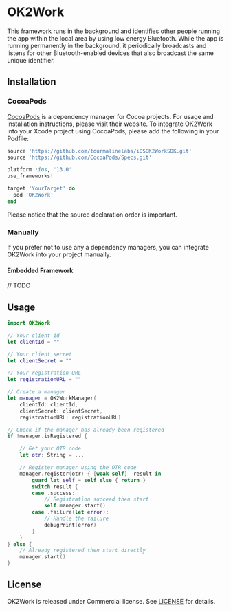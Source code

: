 # OK2Work

This framework runs in the background and identifies other people running the app within the local area by using low energy Bluetooth. While the app is running permanently in the background, it periodically broadcasts and listens for other Bluetooth-enabled devices that also broadcast the same unique identifier.

## Installation

### CocoaPods

[CocoaPods](https://cocoapods.org/) is a dependency manager for Cocoa projects. For usage and installation instructions, please visit their website. To integrate OK2Work into your Xcode project using CocoaPods, please add the following in your Podfile:

```ruby
source 'https://github.com/tourmalinelabs/iOSOK2WorkSDK.git'
source 'https://github.com/CocoaPods/Specs.git'

platform :ios, '13.0'
use_frameworks!

target 'YourTarget' do
  pod 'OK2Work'
end
```

Please notice that the source declaration order is important.

### Manually

If you prefer not to use any a dependency managers, you can integrate OK2Work into your project manually.

#### Embedded Framework
// TODO


## Usage

```swift
import OK2Work

// Your client id
let clientId = ""

// Your client secret
let clientSecret = ""

// Your registration URL
let registrationURL = ""

// Create a manager
let manager = OK2WorkManager(
    clientId: clientId,
    clientSecret: clientSecret,
    registrationURL: registrationURL)

// Check if the manager has already been registered
if !manager.isRegistered {

    // Get your OTR code
    let otr: String = ...

    // Register manager using the OTR code
    manager.register(otr) { [weak self]  result in
        guard let self = self else { return }
        switch result {
        case .success:
            // Registration succeed then start
            self.manager.start()
        case .failure(let error):
            // Handle the failure
            debugPrint(error)
        }
    }
} else {
    // Already registered then start directly
    manager.start()
}

```

## License

OK2Work is released under Commercial license. See [LICENSE](https://github.com/tourmalinelabs/iOSOK2WorkSDK/blob/master/LICENSE.md) for details.

